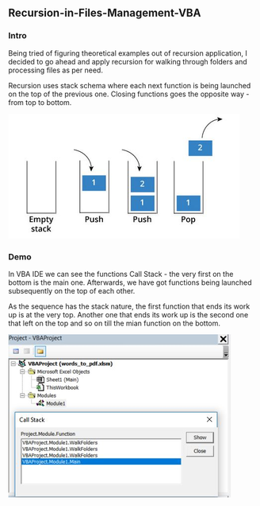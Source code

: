 <h2>Recursion-in-Files-Management-VBA</h2>
<h3>Intro</h3>
<p>Being tried of figuring theoretical examples out of recursion application, I decided to go ahead and apply recursion for walking through folders and processing files as per need.</p>
<p>Recursion uses stack schema where each next function is being launched on the top of the previous one. Closing functions goes the opposite way - from top to bottom.</p>
<img src="images/stack_schema.JPG">
 
<h3>Demo</h3>

<p>In VBA IDE we can see the functions Call Stack - the very first on the bottom is the main one. Afterwards, we have got functions being launched subsequently on the top of each other.</p>
  
<p>As the sequence has the stack nature, the first function that ends its work up is at the very top. Another one that ends its work up is the second one that left on the top and so on till the mian function on the bottom.</p>

<img src="images/stack.JPG">

